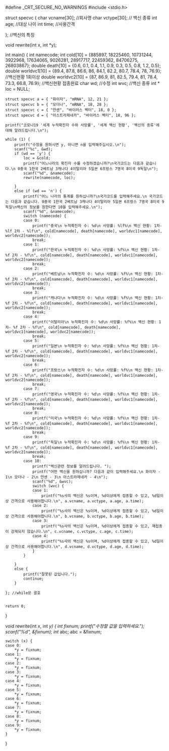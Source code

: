 #define _CRT_SECURE_NO_WARNINGS
#include <stdio.h>

struct specvc {
	char vcname[30]; //회사명
	char vctype[30]; // 백신 종류
	int age; //대상 나이
	int time; //사용간격


}; //백신의 특징

void rewrite(int x, int *y);

int main() {
	int namecode;
	int cold[10] = {885897, 18225460, 10731244, 3922968, 17634065, 9026281, 28917717, 22459362, 84706275, 26803867};
	double death[10] = {0.6, 0.1, 0.4, 1.1, 0.9, 0.3, 0.5, 0.8, 1.2, 0.5};
	double worldvc1[10] = {89.4, 87.8, 86.6, 86, 84.1, 82.2, 80.7, 78.4, 78, 76.9}; //백신현황 1회이상
	double worldvc2[10] = {87, 86.9, 81, 82.5, 79.4, 81, 78.4, 73.3, 66.8, 76.9}; //백신현황 접종완료 
	char wd; //수정
	int wvc; //백신 종류
	int * loc = NULL;

	struct specvc a = { "화이자", "mRNA", 12, 21 };
	struct specvc b = { "모더나", "mRNA", 18, 28 };
	struct specvc c = { "얀센", "바이러스 벡터", 18, 0 };
	struct specvc d = { "아스트라제네카", "바이러스 벡터", 18, 96 };

	printf("코로나19 '세계 누적확진자 수와 사망률', '세계 백신 현황', '백신의 종류'에 대해 알려드립니다.\n");

	while (1) {
		printf("수정을 원하시면 y, 아니면 n을 입력해주십시오.\n");
		scanf("%c", &wd);
		if (wd == 'y') {
			loc = &cold;
			printf("어느나라의 확진자 수를 수정하겠습니까?\n국가코드는 다음과 같습니다.\n 0중국 1한국 2베트남 3캐나다 4이탈리아 5일본 6프랑스 7영국 8미국 9독일\n");
			scanf("%d", &namecode);
			rewrite(namecode, loc);

		}
		else if (wd == 'n') {
			printf("어느 나라의 통계를 원하십니까?\n국가코드를 입력해주세요.\n 국가코드는 다음과 같습니다. 0중국 1한국 2베트남 3캐나다 4이탈리아 5일본 6프랑스 7영국 8미국 9독일\n백신의 정보를 원한다면 10을 입력해주세요.\n");
			scanf("%d", &namecode);
			switch (namecode) {
			case 0:
				printf("중국\n 누적확진자 수: %d\n 사망률: %lf%\n 백신 현황: 1차- %lf 2차 - %lf\n", cold[namecode], death[namecode], worldvc1[namecode], worldvc2[namecode]);
				break;
			case 1:
				printf("한국\n 누적확진자 수: %d\n 사망률: %f%\n 백신 현황: 1차- %f 2차 - %f\n", cold[namecode], death[namecode], worldvc1[namecode], worldvc2[namecode]);
				break;
			case 2:
				printf("베트남\n 누적확진자 수: %d\n 사망률: %f%\n 백신 현황: 1차- %f 2차 - %f\n", cold[namecode], death[namecode], worldvc1[namecode], worldvc2[namecode]);
				break;
			case 3:
				printf("캐나다\n 누적확진자 수: %d\n 사망률: %f%\n 백신 현황: 1차- %f 2차 - %f\n", cold[namecode], death[namecode], worldvc1[namecode], worldvc2[namecode]);
				break;
			case 4:
				printf("이탈리아\n 누적확진자 수: %d\n 사망률: %f%\n 백신 현황: 1차- %f 2차 - %f\n", cold[namecode], death[namecode], worldvc1[namecode], worldvc2[namecode]);
				break;
			case 5:
				printf("일본\n 누적확진자 수: %d\n 사망률: %f%\n 백신 현황: 1차- %f 2차 - %f\n", cold[namecode], death[namecode], worldvc1[namecode], worldvc2[namecode]);
				break;
			case 6:
				printf("프랑스\n 누적확진자 수: %d\n 사망률: %f%\n 백신 현황: 1차- %f 2차 - %f\n", cold[namecode], death[namecode], worldvc1[namecode], worldvc2[namecode]);
				break;
			case 7:
				printf("영국\n 누적확진자 수: %d\n 사망률: %f%\n 백신 현황: 1차- %f 2차 - %f\n", cold[namecode], death[namecode], worldvc1[namecode], worldvc2[namecode]);
				break;
			case 8:
				printf("미국\n 누적확진자 수: %d\n 사망률: %f%\n 백신 현황: 1차- %f 2차 - %f\n", cold[namecode], death[namecode], worldvc1[namecode], worldvc2[namecode]);
				break;
			case 9:
				printf("독일\n 누적확진자 수: %d\n 사망률: %f%\n 백신 현황: 1차- %f 2차 - %f\n", cold[namecode], death[namecode], worldvc1[namecode], worldvc2[namecode]);
				break;
			case 10:
				printf("백신관련 정보를 알려드립니다. ");
				printf("어떤 백신을 원하십니까? 다음과 같이 입력해주세요.\n 화이자 - 1\n 모더나 - 2\n 얀센 - 3\n 아스트라제네카 - 4\n");
				scanf("%d", &wvc);
				switch (wvc) {
				case 1:
					printf("%s사의 백신은 %s이며, %d이상에게 접종할 수 있고, %d일이상 간격으로 사용해야합니다.\n", a.vcname, a.vctype, a.age, a.time);
				case 2:
					printf("%s사의 백신은 %s이며, %d이상에게 접종할 수 있고, %d일이상 간격으로 사용해야합니다.\n", b.vcname, b.vctype, b.age, b.time);
				case 3:
					printf("%s사의 백신은 %s이며, %d이상에게 접종할 수 있고, 재접종이 강제되지 않습니다.\n", c.vcname, c.vctype, c.age, c.time);
				case 4:
					printf("%s사의 백신은 %s이며, %d이상에게 접종할 수 있고, %d일이상 간격으로 사용해야합니다.\n", d.vcname, d.vctype, d.age, d.time);
				}
			}

		}
		else {
			printf("잘못된 값입니다.");
			continue;
		}

	}; //while문 괄호


	return 0;
}

void rewrite(int x, int *y)
{
	int fixnum;
	printf("수정할 값을 입력하세요.");
	scanf("%d", &fixnum);
	int* abc;
	abc = &fixnum;

	switch (x) {
	case 0:
		*y = fixnum;
	case 1:
		*y = fixnum;
	case 2:
		*y = fixnum;
	case 3:
		*y = fixnum;
	case 4:
		*y = fixnum;
	case 5:
		*y = fixnum;
	case 6:
		*y = fixnum;
	case 7:
		*y = fixnum;
	case 8:
		*y = fixnum;
	case 9:
		*y = fixnum;
	}
	
}
